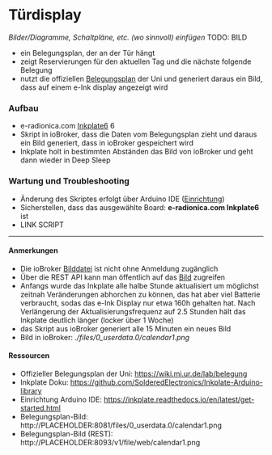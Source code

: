 # Türdisplay

*Bilder/Diagramme, Schaltpläne, etc. (wo sinnvoll) einfügen*
TODO: BILD

<!-- → Verwendung: Was macht das? Wie kann man das benutzen?, … -->
- ein Belegungsplan, der an der Tür hängt
- zeigt Reservierungen für den aktuellen Tag und die nächste folgende Belegung
- nutzt die offiziellen [Belegungsplan](https://wiki.mi.ur.de/lab/belegung) der Uni und generiert daraus ein Bild, dass auf einem e-Ink display angezeigt wird

### Aufbau
<!-- → z.B.: Verkabelung, Infrastruktur, Ort,  -->
- e-radionica.com [Inkplate6](https://github.com/SolderedElectronics/Inkplate-Arduino-library) 6
- Skript in ioBroker, dass die Daten vom Belegungsplan zieht und daraus ein Bild generiert, dass in ioBroker gespeichert wird
- Inkplate holt in bestimmten Abständen das Bild von ioBroker und geht dann wieder in Deep Sleep

### Wartung und Troubleshooting
<!-- → Wie kommt man ran?, Was kann man einfach ändern?, Bugs, die uns begegnet sind und wie sie gelöst wurden, … -->
- Änderung des Skriptes erfolgt über Arduino IDE ([Einrichtung](https://inkplate.readthedocs.io/en/latest/get-started.html))
- Sicherstellen, dass das ausgewählte Board: **e-radionica.com Inkplate6** ist
- LINK SCRIPT

---

#### Anmerkungen
<!-- → Zusätzlicher Punkt für Notizen/Anmerkungen, etc. (wenn nichts wichtiges, dann weglassen) -->
- Die ioBroker [Bilddatei](http://PLACEHOLDER:8081/files/0_userdata.0/calendar1.png) ist nicht ohne Anmeldung zugänglich
- Über die REST API kann man öffentlich auf das [Bild](http://PLACEHOLDER:8093/v1/file/web/calendar1.png) zugreifen
- Anfangs wurde das Inkplate alle halbe Stunde aktualisiert um möglichst zeitnah Veränderungen abhorchen zu können, das hat aber viel Batterie verbraucht, sodas das e-Ink Display nur etwa 160h gehalten hat. Nach Verlängerung der Aktualisierungsfrequenz auf 2.5 Stunden hält das Inkplate deutlich länger (locker über 1 Woche)
- das Skript aus ioBroker generiert alle 15 Minuten ein neues Bild
- Bild in ioBroker: *./files/0_userdata.0/calendar1.png*

#### Ressourcen 
<!-- → Verwendete Tutorials, Materialien, Quellenangaben, etc. (wenn nichts wichtiges, dann weglassen) -->
- Offizieller Belegungsplan der Uni: https://wiki.mi.ur.de/lab/belegung
- Inkplate Doku: https://github.com/SolderedElectronics/Inkplate-Arduino-library
- Einrichtung Arduino IDE: https://inkplate.readthedocs.io/en/latest/get-started.html 
- Belegungsplan-Bild: http://PLACEHOLDER:8081/files/0_userdata.0/calendar1.png
- Belegungsplan-Bild (REST): http://PLACEHOLDER:8093/v1/file/web/calendar1.png
